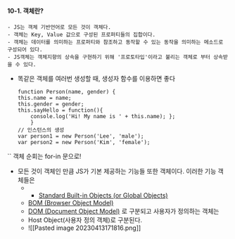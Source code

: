 
#### 10-1. 객체란?
	- JS는 객체 기반언어로 모든 것이 객체다.
	- 객체는 Key, Value 값으로 구성된 프로퍼티들의 집합이다.
	- 객체는 데이터를 의미하는 프로퍼티와 참조하고 동작할 수 있는 동작을 의미하는 메소드로 구성되어 있다.
	- JS객체는 객체지향의 상속을 구현하기 위해 '프로토타입'이라고 불리는 객체로 부터 상속받을 수 있다.

- 똑같은 객체를 여러번 생성할 때, 생성자 함수를 이용하면 좋다
	```// 생성자 함수 
	function Person(name, gender) { 
	this.name = name; 
	this.gender = gender; 
	this.sayHello = function(){ 
		console.log('Hi! My name is ' + this.name); }; 
		} 
	// 인스턴스의 생성 
	var person1 = new Person('Lee', 'male'); 
	var person2 = new Person('Kim', 'female');
``
	객체 순회는 for-in 문으로!

- 모든 것이 객체인 만큼 JS가 기본 제공하는 기능들 또한 객체이다. 이러한 기능 객체들은 
	- -   [Standard Built-in Objects (or Global Objects)](https://poiemaweb.com/js-built-in-object)
	-   [BOM (Browser Object Model)](http://www.w3schools.com/js/js_window.asp)
	-   [DOM (Document Object Model)](https://poiemaweb.com/js-dom)
	로 구분되고 사용자가 정의하는 객체는
	-  Host Object(사용자 정의 객체)로 구분된다. 
	- ![[Pasted image 20230413171816.png]]